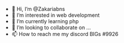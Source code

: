 - 👋 Hi, I’m @Zakariabns
- 👀 I’m interested in web development
- 🌱 I’m currently learning php
- 💞️ I’m looking to collaborate on ...
- 📫 How to reach me my discord BIGs #9926

<!---
Zakariabns/Zakariabns is a ✨ special ✨ repository because its `README.md` (this file) appears on your GitHub profile.
You can click the Preview link to take a look at your changes.
--->
